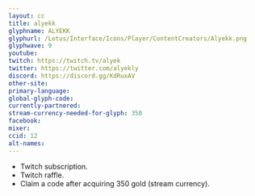 ```yaml
---
layout: cc
title: alyekk
glyphname: ALYEKK
glyphurl: /Lotus/Interface/Icons/Player/ContentCreators/Alyekk.png
glyphwave: 9
youtube:
twitch: https://twitch.tv/alyek
twitter: https://twitter.com/alyekly
discord: https://discord.gg/KdRuxAV
other-site:
primary-language:
global-glyph-code:
currently-partnered:
stream-currency-needed-for-glyph: 350
facebook:
mixer:
ccid: 12
alt-names:
---
```

* Twitch subscription.
* Twitch raffle.
* Claim a code after acquiring 350 gold (stream currency).
